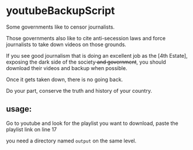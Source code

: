 # youtubeBackupScript

Some governments like to censor journalists.

Those governments also like to cite anti-secession laws and force journalists to take down videos on those grounds.

If you see good journalism that is doing an excellent job as the [4th Estate], exposing the dark side of the society<strike> and government</strike>, you should download their videos and backup when possible. 

Once it gets taken down, there is no going back.

Do your part, conserve the truth and history of your country.



## usage:
Go to youtube and look for the playlist you want to download, paste the playlist link on line 17

you need a directory named `output` on the same level.
